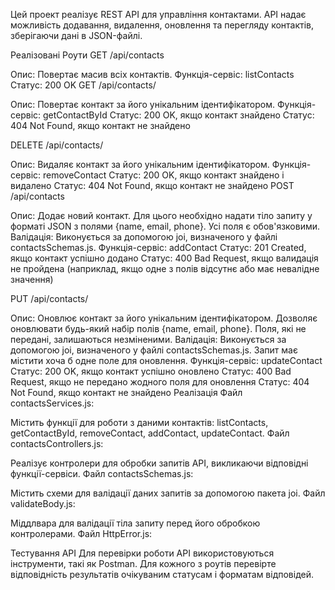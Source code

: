 Цей проект реалізує REST API для управління контактами. API надає можливість додавання, видалення, оновлення та перегляду контактів, зберігаючи дані в JSON-файлі.

Реалізовані Роути
GET /api/contacts

Опис: Повертає масив всіх контактів.
Функція-сервіс: listContacts
Статус: 200 OK
GET /api/contacts/

Опис: Повертає контакт за його унікальним ідентифікатором.
Функція-сервіс: getContactById
Статус: 200 OK, якщо контакт знайдено
Статус: 404 Not Found, якщо контакт не знайдено


DELETE /api/contacts/

Опис: Видаляє контакт за його унікальним ідентифікатором.
Функція-сервіс: removeContact
Статус: 200 OK, якщо контакт знайдено і видалено
Статус: 404 Not Found, якщо контакт не знайдено
POST /api/contacts

Опис: Додає новий контакт. Для цього необхідно надати тіло запиту у форматі JSON з полями {name, email, phone}. Усі поля є обов'язковими.
Валідація: Виконується за допомогою joi, визначеного у файлі contactsSchemas.js.
Функція-сервіс: addContact
Статус: 201 Created, якщо контакт успішно додано
Статус: 400 Bad Request, якщо валидація не пройдена (наприклад, якщо одне з полів відсутнє або має невалідне значення)


PUT /api/contacts/

Опис: Оновлює контакт за його унікальним ідентифікатором. Дозволяє оновлювати будь-який набір полів {name, email, phone}. Поля, які не передані, залишаються незміненими.
Валідація: Виконується за допомогою joi, визначеного у файлі contactsSchemas.js. Запит має містити хоча б одне поле для оновлення.
Функція-сервіс: updateContact
Статус: 200 OK, якщо контакт успішно оновлено
Статус: 400 Bad Request, якщо не передано жодного поля для оновлення
Статус: 404 Not Found, якщо контакт не знайдено
Реалізація
Файл contactsServices.js:

Містить функції для роботи з даними контактів: listContacts, getContactById, removeContact, addContact, updateContact.
Файл contactsControllers.js:

Реалізує контролери для обробки запитів API, викликаючи відповідні функції-сервіси.
Файл contactsSchemas.js:

Містить схеми для валідації даних запитів за допомогою пакета joi.
Файл validateBody.js:

Міддлвара для валідації тіла запиту перед його обробкою контролерами.
Файл HttpError.js:

Тестування API
Для перевірки роботи API використовуються інструменти, такі як Postman. Для кожного з роутів перевірте відповідність результатів очікуваним статусам і форматам відповідей.
